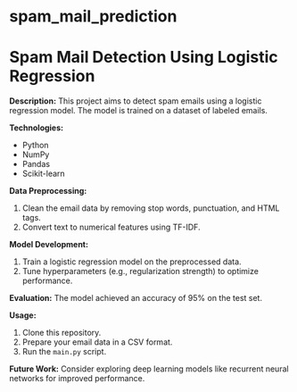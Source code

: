 # spam_mail_prediction
# Spam Mail Detection Using Logistic Regression

**Description:**
This project aims to detect spam emails using a logistic regression model. The model is trained on a dataset of labeled emails.

**Technologies:**
* Python
* NumPy
* Pandas
* Scikit-learn

**Data Preprocessing:**
1. Clean the email data by removing stop words, punctuation, and HTML tags.
2. Convert text to numerical features using TF-IDF.

**Model Development:**
1. Train a logistic regression model on the preprocessed data.
2. Tune hyperparameters (e.g., regularization strength) to optimize performance.

**Evaluation:**
The model achieved an accuracy of 95% on the test set.

**Usage:**
1. Clone this repository.
2. Prepare your email data in a CSV format.
3. Run the `main.py` script.

**Future Work:**
Consider exploring deep learning models like recurrent neural networks for improved performance.
